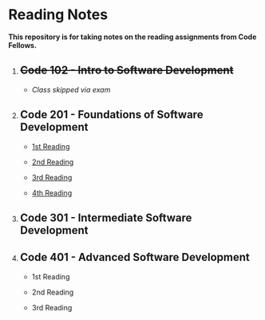 # Reading Notes

**This repository is for taking notes on the reading assignments from Code Fellows.**

1. ## ~~Code 102 - Intro to Software Development~~

   - *Class skipped via exam*

2. ## Code 201 - Foundations of Software Development

   - [1st Reading](./201/class-01.md)

   - [2nd Reading](./201/class-02.md)

   - [3rd Reading](./201/class-03.md)

   - [4th Reading](./201/class-04.md)

3. ## Code 301 - Intermediate Software Development



4. ## Code 401 - Advanced Software Development

   - 1st Reading

   - 2nd Reading

   - 3rd Reading
